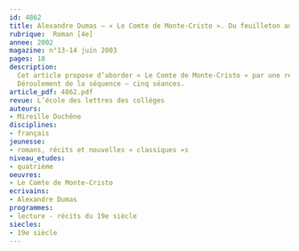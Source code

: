 ```yaml
---
id: 4862
title: Alexandre Dumas – « Le Comte de Monte-Cristo ». Du feuilleton au roman (séquence)
rubrique:  Roman [4e]
annee: 2002
magazine: n°13-14 juin 2003
pages: 18
description: 
  Cet article propose d’aborder « Le Comte de Monte-Cristo » par une réflexion sur les spécificités de l’écriture du roman-feuilleton, et de jouer sur la diversité des documents et des supports – versions abrégée et intégrale numérisée du roman, extrait d’article. On rejoint ici les objectifs du cycle central – développer la capacité de lire des textes variés en combinant, après l’étude d’une œuvre intégrale, la lecture cursive de textes littéraires et documentaires et l’exploitation d’extraits porteurs de références culturelles.
  Déroulement de la séquence – cinq séances.
article_pdf: 4862.pdf
revue: L’école des lettres des collèges
auteurs:
- Mireille Duchêne
disciplines:
- français
jeunesse:
- romans, récits et nouvelles « classiques »s
niveau_etudes:
- quatrième
oeuvres:
- Le Comte de Monte-Cristo
ecrivains:
- Alexandre Dumas
programmes:
- lecture - récits du 19e siècle
siecles:
- 19e siècle
---
```

